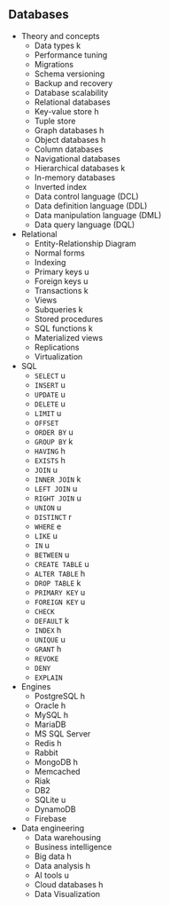 ## Databases

- Theory and concepts
  - Data types k
  - Performance tuning
  - Migrations
  - Schema versioning
  - Backup and recovery
  - Database scalability
  - Relational databases
  - Key-value store h
  - Tuple store
  - Graph databases h
  - Object databases h
  - Column databases
  - Navigational databases
  - Hierarchical databases k
  - In-memory databases
  - Inverted index
  - Data control language (DCL)
  - Data definition language (DDL)
  - Data manipulation language (DML)
  - Data query language (DQL)
- Relational
  - Entity-Relationship Diagram
  - Normal forms
  - Indexing
  - Primary keys u
  - Foreign keys u
  - Transactions k
  - Views
  - Subqueries k
  - Stored procedures
  - SQL functions k
  - Materialized views
  - Replications
  - Virtualization
- SQL
  - `SELECT` u
  - `INSERT` u
  - `UPDATE` u
  - `DELETE` u
  - `LIMIT` u
  - `OFFSET`
  - `ORDER BY` u
  - `GROUP BY` k
  - `HAVING` h
  - `EXISTS` h
  - `JOIN` u
  - `INNER JOIN` k
  - `LEFT JOIN` u
  - `RIGHT JOIN` u
  - `UNION` u
  - `DISTINCT` r
  - `WHERE` e
  - `LIKE` u
  - `IN` u
  - `BETWEEN` u
  - `CREATE TABLE` u
  - `ALTER TABLE` h
  - `DROP TABLE` k
  - `PRIMARY KEY` u
  - `FOREIGN KEY` u
  - `CHECK`
  - `DEFAULT` k
  - `INDEX` h
  - `UNIQUE` u
  - `GRANT` h
  - `REVOKE`
  - `DENY`
  - `EXPLAIN`
- Engines
  - PostgreSQL h
  - Oracle h
  - MySQL h
  - MariaDB
  - MS SQL Server
  - Redis h
  - Rabbit
  - MongoDB h
  - Memcached
  - Riak
  - DB2
  - SQLite u
  - DynamoDB
  - Firebase
- Data engineering
  - Data warehousing
  - Business intelligence
  - Big data h
  - Data analysis h
  - AI tools u
  - Cloud databases h
  - Data Visualization

